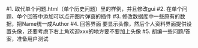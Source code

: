 #1. 取代单个问题.html（单个历史问题）里的样例，并且修改gui
#2. 在单个问题、单个回答中添加可以点开图片弹窗的插件
#3. 修改数据库中一些原有的数据，把Name统一成Author
#4. 回答界面 要显示头像，然后个人资料界面提供设置头像，还要考虑下右上角欢迎xxx的地方要不要加上头像
#5. 胡编一些问题/答案，准备用户测试